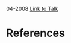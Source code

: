 

04-2008
[Link to Talk](https://www.churchofjesuschrist.org/study/general-conference/2008/04/saturday-afternoon-session?lang=eng)



# References
